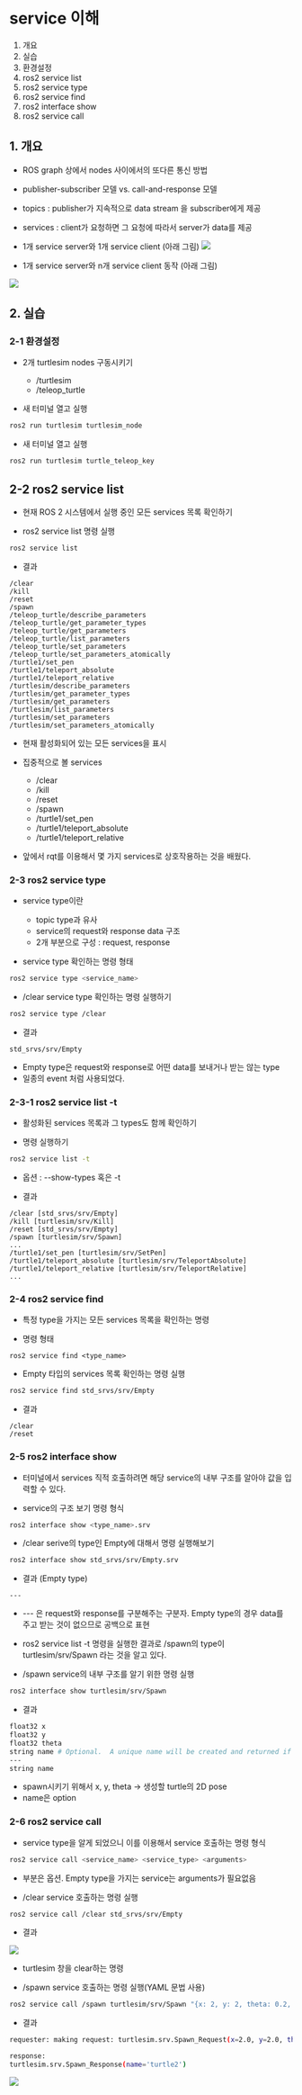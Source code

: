 # service 이해
1. 개요
2. 실습
  1. 환경설정
  2. ros2 service list
  3. ros2 service type
  4. ros2 service find
  5. ros2 interface show
  6. ros2 service call
## 1. 개요
* ROS graph 상에서 nodes 사이에서의 또다른 통신 방법 
* publisher-subscriber 모델 vs. call-and-response 모델
* topics : publisher가 지속적으로 data stream 을 subscriber에게 제공
* services : client가 요청하면 그 요청에 따라서 server가 data를 제공

* 1개 service server와 1개 service client (아래 그림)
![](https://docs.ros.org/en/foxy/_images/Service-SingleServiceClient.gif)

* 1개 service server와 n개 service client 동작 (아래 그림)

![](https://docs.ros.org/en/foxy/_images/Service-MultipleServiceClient.gif)

## 2. 실습
### 2-1 환경설정
* 2개 turtlesim nodes 구동시키기
  * /turtlesim
  * /teleop_turtle

* 새 터미널 열고 실행
```bash
ros2 run turtlesim turtlesim_node
```

* 새 터미널 열고 실행
```bash
ros2 run turtlesim turtle_teleop_key
```

## 2-2 ros2 service list
* 현재 ROS 2 시스템에서 실행 중인 모든 services 목록 확인하기

* ros2 service list 명령 실행
```bash
ros2 service list
```

* 결과
```
/clear
/kill
/reset
/spawn
/teleop_turtle/describe_parameters
/teleop_turtle/get_parameter_types
/teleop_turtle/get_parameters
/teleop_turtle/list_parameters
/teleop_turtle/set_parameters
/teleop_turtle/set_parameters_atomically
/turtle1/set_pen
/turtle1/teleport_absolute
/turtle1/teleport_relative
/turtlesim/describe_parameters
/turtlesim/get_parameter_types
/turtlesim/get_parameters
/turtlesim/list_parameters
/turtlesim/set_parameters
/turtlesim/set_parameters_atomically
```

* 현재 활성화되어 있는 모든 services을 표시

* 집중적으로 볼 services
  * /clear
  * /kill
  * /reset
  * /spawn
  * /turtle1/set_pen
  * /turtle1/teleport_absolute
  * /turtle1/teleport_relative

* 앞에서 rqt를 이용해서 몇 가지 services로 상호작용하는 것을 배웠다.

### 2-3 ros2 service type
* service type이란
  * topic type과 유사
  * service의 request와 response data 구조
  * 2개 부분으로 구성 : request, response 

* service type 확인하는 명령 형태
```bash
ros2 service type <service_name>
```

* /clear service type 확인하는 명령 실행하기
```bash
ros2 service type /clear
```

* 결과
```
std_srvs/srv/Empty
```
  * Empty type은 request와 response로 어떤 data를 보내거나 받는 않는 type
  * 일종의 event 처럼 사용되었다.

### 2-3-1 ros2 service list -t
* 활성화된 services 목록과 그 types도 함께 확인하기

* 명령 실행하기
```bash
ros2 service list -t
```
  * 옵션 : --show-types 혹은 -t 

* 결과
```
/clear [std_srvs/srv/Empty]
/kill [turtlesim/srv/Kill]
/reset [std_srvs/srv/Empty]
/spawn [turtlesim/srv/Spawn]
...
/turtle1/set_pen [turtlesim/srv/SetPen]
/turtle1/teleport_absolute [turtlesim/srv/TeleportAbsolute]
/turtle1/teleport_relative [turtlesim/srv/TeleportRelative]
...
```

### 2-4 ros2 service find
* 특정 type을 가지는 모든 services 목록을 확인하는 명령

* 명령 형태
```
ros2 service find <type_name>
```

* Empty 타입의 services 목록 확인하는 명령 실행
```bash
ros2 service find std_srvs/srv/Empty
```

* 결과
```
/clear
/reset
```

### 2-5 ros2 interface show
* 터미널에서 services 직적 호출하려면 해당 service의 내부 구조를 알아야 값을 입력할 수 있다.

* service의 구조 보기 명령 형식
```bash
ros2 interface show <type_name>.srv
```
* /clear serive의 type인 Empty에 대해서 명령 실행해보기
```bash
ros2 interface show std_srvs/srv/Empty.srv
```

* 결과 (Empty type)
```
---
```
  * --- 은 request와 response를 구분해주는 구분자. Empty type의 경우 data를 주고 받는 것이 없으므로 공백으로 표현

* ros2 service list -t 명령을 실행한 결과로 /spawn의 type이 turtlesim/srv/Spawn 라는 것을 알고 있다.

* /spawn service의 내부 구조를 알기 위한 명령 실행
```bash
ros2 interface show turtlesim/srv/Spawn
```

* 결과
```bash
float32 x
float32 y
float32 theta
string name # Optional.  A unique name will be created and returned if this is empty
---
string name
```
  * spawn시키기 위해서 x, y, theta -> 생성할 turtle의 2D pose
  * name은 option

### 2-6 ros2 service call
* service type을 알게 되었으니 이를 이용해서 service 호출하는 명령 형식
```bash
ros2 service call <service_name> <service_type> <arguments>
```
  * <arguments> 부분은 옵션. Empty type을 가지는 service는 arguments가 필요없음

* /clear service 호출하는 명령 실행
```bash
ros2 service call /clear std_srvs/srv/Empty
```

* 결과

![](https://docs.ros.org/en/foxy/_images/clear.png)
  * turtlesim 창을 clear하는 명령

* /spawn service 호출하는 명령 실행(YAML 문법 사용)
```bash
ros2 service call /spawn turtlesim/srv/Spawn "{x: 2, y: 2, theta: 0.2, name: ''}"
```

* 결과
```bash
requester: making request: turtlesim.srv.Spawn_Request(x=2.0, y=2.0, theta=0.2, name='')

response:
turtlesim.srv.Spawn_Response(name='turtle2')
```

![](https://docs.ros.org/en/foxy/_images/spawn1.png)
